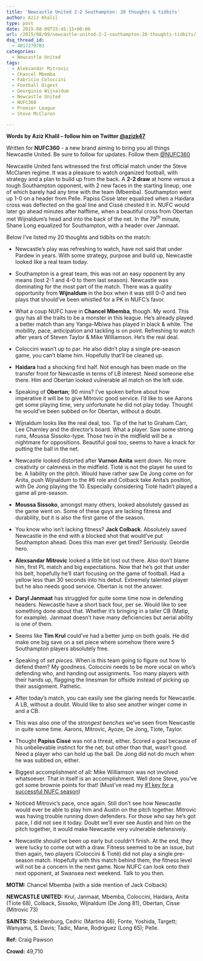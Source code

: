 ```yaml
---
title: 'Newcastle United 2-2 Southampton: 20 thoughts & tidbits'
author: Aziz Khalil
type: post
date: 2015-08-09T15:45:15+00:00
url: /2015/08/09/newcastle-united-2-2-southampton-20-thoughts-tidbits/
dsq_thread_id:
  - 4017279703
categories:
  - Newcastle United
tags:
  - Aleksandar Mitrovic
  - Chancel Mbemba
  - Fabricio Coloccini
  - Football Digest
  - Georginio Wijnaldum
  - Newcastle United
  - NUFC360
  - Premier League
  - Steve McClaren

---
```

**Words by Aziz Khalil – follow him on Twitter [@azizk47](https://twitter.com/azizk47")**

Written for **NUFC360** - a new brand aiming to bring you all things Newcastle United. Be sure to follow for updates. Follow them [@NUFC360](https://twitter.com/nufc360)

Newcastle United fans witnessed the first official match under the Steve McClaren regime. It was a pleasure to watch organized football, with strategy and a plan to build up from the back. A **2-2 draw** at home versus a tough Southampton opponent, with 2 new faces in the starting lineup, one of which barely had any time with the team (Mbemba). Southampton went up 1-0 on a header from Pelle. Papiss Cissé later equalized when a Haidara cross was deflected on the goal line and Cissé chested it in. NUFC would later go ahead minutes after halftime, when a beautiful cross from Obertan met Wijnaldum’s head and into the back of the net. In the 79<sup>th</sup> minute, Shane Long equalized for Southampton, with a header over Janmaat.

Below I’ve listed my 20 thoughts and tidbits on the match:

  * Newcastle’s play was refreshing to watch, have not said that under Pardew in years. With some strategy, purpose and build up, Newcastle looked like a real team today.
  * Southampton is a great team, this was not an easy opponent by any means (lost 2-1 and 4-0 to them last season). Newcastle was dominating for the most part of the match. There was a quality opportunity from **Wijnaldum** in the box when it was still 0-0 and two plays that should’ve been whistled for a PK in NUFC’s favor.
  * What a coup NUFC have in **Chancel Mbemba**, though. My word. This guy has all the traits to be a monster in this league. He’s already played a better match than any Yanga-Mbiwa has played in black & white. The mobility, pace, anticipation and tackling is on point. Refreshing to watch after years of Steven Taylor & Mike Williamson. He’s the real deal.
  * Coloccini wasn’t up to par. He also didn’t play a single pre-season game, you can’t blame him. Hopefully that’ll be cleaned up.
  * **Haidara** had a shocking first half. Not enough has been made on the transfer front for Newcastle in terms of LB interest. Need someone else there. Him and Obertan looked vulnerable all match on the left side.

  * Speaking of **Obertan**; 90 mins? I’ve spoken before about how imperative it will be to give Mitrovic good service. I’d like to see Aarons get some playing time, very unfortunate he did not play today. Thought he would’ve been subbed on for Obertan, without a doubt.
  * Wijnaldum looks like the real deal, too. Tip of the hat to Graham Carr, Lee Charnley and the director’s board. What a player. Saw some strong runs, Moussa Sissoko-type. Those two in the midfield will be a nightmare for oppositions. Beautiful goal too, seems to have a knack for putting the ball in the net.
  * Newcastle looked distorted after **Vurnon Anita** went down. No more creativity or calmness in the midfield. Tioté is not the player he used to be. A liability on the pitch. Would have rather saw De Jong come on for Anita, push Wijnaldum to the #6 role and Colback take Anita’s position, with De Jong playing the 10. Especially considering Tioté hadn’t played a game all pre-season.
  * **Moussa Sissoko**, amongst many others, looked absolutely gassed as the game went on. Some of these guys are lacking fitness and durability, but it is also the first game of the season.
  * You know who isn’t lacking fitness? **Jack Colback**. Absolutely saved Newcastle in the end with a blocked shot that would’ve put Southampton ahead. Does this man ever get tired? Seriously. Geordie hero.
  * **Alexsandar Mitrovic** looked a little bit lost out there. Also don’t blame him, first PL match and big expectations. Now that he’s got that under his belt, hopefully he’ll start focusing on the game of football. Had a yellow less than 30 seconds into his debut. Extremely talented player but he also needs good service. Obertan is not the answer.
  * **Daryl Janmaat** has struggled for quite some time now in defending headers. Newcastle have a short back four, per se. Would like to see something done about that. Whether it’s bringing in a taller CB (Matip, for example). Janmaat doesn’t have many deficiencies but aerial ability is one of them.
  * Seems like **Tim Krul** could’ve had a better jump on both goals. He did make one big save on a set piece where somehow there were 5 Southampton players absolutely free.
  * Speaking of _set pieces_. When is this team going to figure out how to defend them? My goodness. Coloccini needs to be more vocal on who’s defending who, and handing out assignments. Too many players with their hands up, flagging the linesman for offside instead of picking up their assignment. Pathetic.
  * After today’s match, you can easily see the glaring needs for Newcastle. A LB, without a doubt. Would like to also see another winger come in and a CB.
  * This was also one of the _strongest benches_ we’ve seen from Newcastle in quite some time. Aarons, Mitrovic, Ayoze, De Jong, Tiote, Taylor.
  * Thought **Papiss Cissé** was not a threat, either. Scored a goal because of his unbelievable instinct for the net, but other than that, wasn’t good. Need a player who can hold up the ball. De Jong did not do much when he was subbed on, either.
  * Biggest accomplishment of all: Mike Williamson was not involved whatsoever. That in itself is an accomplishment. Well done Steve, you’ve got some brownie points for that! (Must’ve read my [#1 key for a successful NUFC season][1])
  * Noticed Mitrovic’s pace, once again. Still don’t see how Newcastle would ever be able to play him and Austin on the pitch together. Mitrovic was having trouble running down defenders. For those who say he’s got pace, I did not see it today. Doubt we’ll ever see Austin and him on the pitch together, it would make Newcastle very vulnerable defensively.
  * Newcastle should’ve been up early but couldn’t finish. At the end, they were lucky to come out with a draw. Fitness seemed to be an issue, but then again, two players (Coloccini & Tioté) did not play a single pre-season match. Hopefully with this match behind them, the fitness level will not be a concern in the next game. Now NUFC can look onto their next opponent, at Swansea next weekend. Talk to you then.

**MOTM:** Chancel Mbemba (with a side mention of Jack Colback)

**NEWCASTLE UNITED:** Krul, Janmaat, Mbemba, Coloccini, Haidara, Anita (Tiote 68), Colback, Sissoko, Wijnaldum (De Jong 81), Obertan, Cisse (Mitrovic 73)

**SAINTS:** Stekelenburg, Cedric (Martina 46), Fonte, Yoshida, Targett; Wanyama, S. Davis; Tadic, Mane, Rodriguez (Long 65); Pelle.

**Ref:** Craig Pawson

**Crowd:** 49,710

 [1]: https://www.footballdigest.org/2015/08/06/10-keys-to-a-successful-season-at-newcastle-united/
